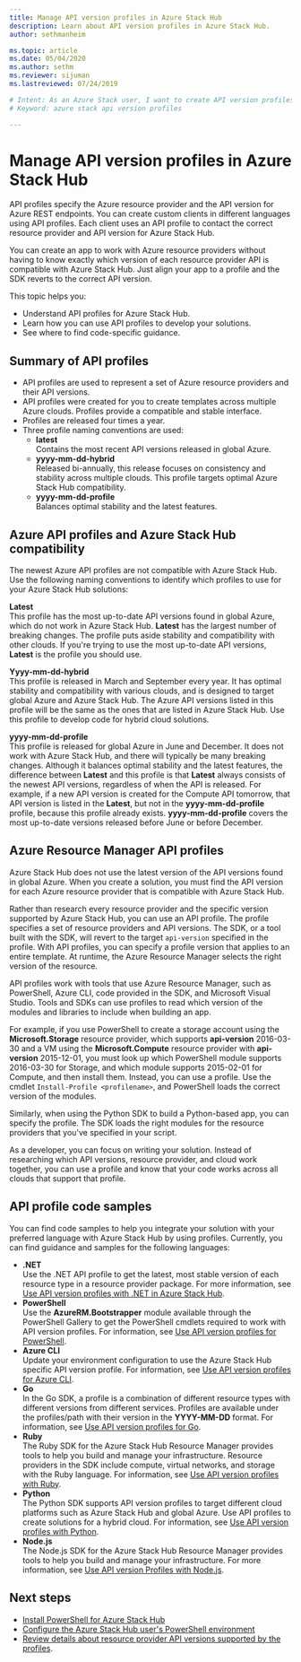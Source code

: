 ```yaml
---
title: Manage API version profiles in Azure Stack Hub 
description: Learn about API version profiles in Azure Stack Hub.
author: sethmanheim

ms.topic: article
ms.date: 05/04/2020
ms.author: sethm
ms.reviewer: sijuman
ms.lastreviewed: 07/24/2019

# Intent: As an Azure Stack user, I want to create API version profiles so I can create custom clients. 
# Keyword: azure stack api version profiles

---
```



# Manage API version profiles in Azure Stack Hub

API profiles specify the Azure resource provider and the API version for Azure REST endpoints. You can create custom clients in different languages using API profiles. Each client uses an API profile to contact the correct resource provider and API version for Azure Stack Hub.

You can create an app to work with Azure resource providers without having to know exactly which version of each resource provider API is compatible with Azure Stack Hub. Just align your app to a profile and the SDK reverts to the correct API version.

This topic helps you:

- Understand API profiles for Azure Stack Hub.
- Learn how you can use API profiles to develop your solutions.
- See where to find code-specific guidance.

## Summary of API profiles

- API profiles are used to represent a set of Azure resource providers and their API versions.
- API profiles were created for you to create templates across multiple Azure clouds. Profiles provide a compatible and stable interface.
- Profiles are released four times a year.
- Three profile naming conventions are used:
  - **latest**  
        Contains the most recent API versions released in global Azure.
  - **yyyy-mm-dd-hybrid**  
    Released bi-annually, this release focuses on consistency and stability across multiple clouds. This profile targets optimal Azure Stack Hub compatibility.
  - **yyyy-mm-dd-profile** <br>
    Balances optimal stability and the latest features.

## Azure API profiles and Azure Stack Hub compatibility

The newest Azure API profiles are not compatible with Azure Stack Hub. Use the following naming conventions to identify which profiles to use for your Azure Stack Hub solutions:

**Latest**  
This profile has the most up-to-date API versions found in global Azure, which do not work in Azure Stack Hub. **Latest** has the largest number of breaking changes. The profile puts aside stability and compatibility with other clouds. If you're trying to use the most up-to-date API versions, **Latest** is the profile you should use.

**Yyyy-mm-dd-hybrid**  
This profile is released in March and September every year. It has optimal stability and compatibility with various clouds, and is designed to target global Azure and Azure Stack Hub. The Azure API versions listed in this profile will be the same as the ones that are listed in Azure Stack Hub. Use this profile to develop code for hybrid cloud solutions.

**yyyy-mm-dd-profile**  
This profile is released for global Azure in June and December. It does not work with Azure Stack Hub, and there will typically be many breaking changes. Although it balances optimal stability and the latest features, the difference between **Latest** and this profile is that **Latest** always consists of the newest API versions, regardless of when the API is released. For example, if a new API version is created for the Compute API tomorrow, that API version is listed in the **Latest**, but not in the **yyyy-mm-dd-profile** profile, because this profile already exists. **yyyy-mm-dd-profile** covers the most up-to-date versions released before June or before December.

## Azure Resource Manager API profiles

Azure Stack Hub does not use the latest version of the API versions found in global Azure. When you create a solution, you must find the API version for each Azure resource provider that is compatible with Azure Stack Hub.

Rather than research every resource provider and the specific version supported by Azure Stack Hub, you can use an API profile. The profile specifies a set of resource providers and API versions. The SDK, or a tool built with the SDK, will revert to the target `api-version` specified in the profile. With API profiles, you can specify a profile version that applies to an entire template. At runtime, the Azure Resource Manager selects the right version of the resource.

API profiles work with tools that use Azure Resource Manager, such as PowerShell, Azure CLI, code provided in the SDK, and Microsoft Visual Studio. Tools and SDKs can use profiles to read which version of the modules and libraries to include when building an app.

For example, if you use PowerShell to create a storage account using the **Microsoft.Storage** resource provider, which supports **api-version** 2016-03-30 and a VM using the **Microsoft.Compute** resource provider with **api-version** 2015-12-01, you must look up which PowerShell module supports 2016-03-30 for Storage, and which module supports 2015-02-01 for Compute, and then install them. Instead, you can use a profile. Use the cmdlet `Install-Profile <profilename>`, and PowerShell loads the correct version of the modules.

Similarly, when using the Python SDK to build a Python-based app, you can specify the profile. The SDK loads the right modules for the resource providers that you've specified in your script.

As a developer, you can focus on writing your solution. Instead of researching which API versions, resource provider, and cloud work together, you can use a profile and know that your code works across all clouds that support that profile.

## API profile code samples

You can find code samples to help you integrate your solution with your preferred language with Azure Stack Hub by using profiles. Currently, you can find guidance and samples for the following languages:

- **.NET** <br>
Use the .NET API profile to get the latest, most stable version of each resource type in a resource provider package. For more information, see [Use API version profiles with .NET in Azure Stack Hub](azure-stack-version-profiles-net.md).
- **PowerShell**  
Use the  **AzureRM.Bootstrapper** module available through the PowerShell Gallery to get the PowerShell cmdlets required to work with API version profiles. For information, see [Use API version profiles for PowerShell](azure-stack-version-profiles-powershell.md).
- **Azure CLI**  
Update your environment configuration to use the Azure Stack Hub specific API version profile. For information, see [Use API version profiles for Azure CLI](azure-stack-version-profiles-azurecli2.md).
- **Go**  
In the Go SDK, a profile is a combination of different resource types with different versions from different services. Profiles are available under the profiles/path with their version in the **YYYY-MM-DD** format. For information, see [Use API version profiles for Go](azure-stack-version-profiles-go.md).
- **Ruby**  
The Ruby SDK for the Azure Stack Hub Resource Manager provides tools to help you build and manage your infrastructure. Resource providers in the SDK include compute, virtual networks, and storage with the Ruby language. For information, see [Use API version profiles with Ruby](azure-stack-version-profiles-ruby.md).
- **Python**  
The Python SDK supports API version profiles to target different cloud platforms such as Azure Stack Hub and global Azure. Use API profiles to create solutions for a hybrid cloud. For information, see [Use API version profiles with Python](azure-stack-version-profiles-python.md).
- **Node.js**  
The Node.js SDK for the Azure Stack Hub Resource Manager provides tools to help you build and manage your infrastructure. For more information, see [Use API version Profiles with Node.js](azure-stack-version-profile-nodejs.md).

## Next steps

- [Install PowerShell for Azure Stack Hub](../operator/azure-stack-powershell-install.md)
- [Configure the Azure Stack Hub user's PowerShell environment](azure-stack-powershell-configure-user.md)
- [Review details about resource provider API versions supported by the profiles](azure-stack-profiles-azure-resource-manager-versions.md).
